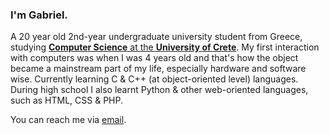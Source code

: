 ### I'm Gabriel.
A 20 year old 2nd-year undergraduate university student from Greece, studying [**Computer Science** at the **University of Crete**](https://csd.uoc.gr/CSD/index.jsp?lang=en).
My first interaction with computers was when I was 4 years old and that's how the object became a mainstream part of my life, especially hardware and software wise.
Currently learning C & C++ (at object-oriented level) languages. During high school I also learnt Python & other web-oriented languages, such as HTML, CSS & PHP.

You can reach me via [email](mailto:admin@gabrilos.me).
